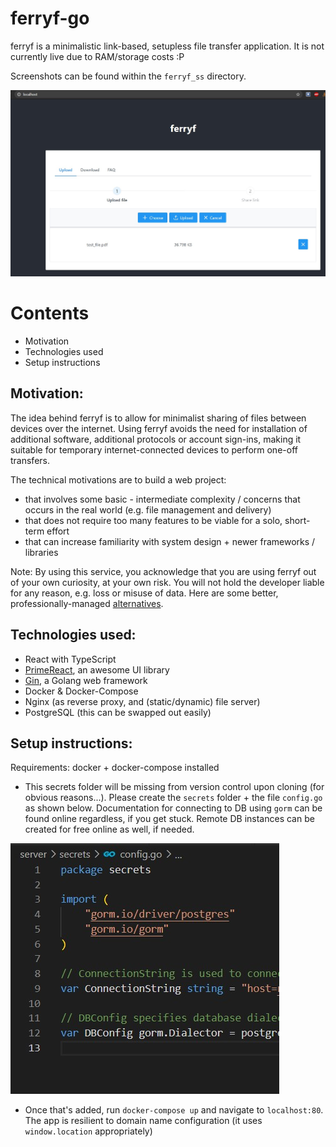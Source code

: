 # ferryf-go

ferryf is a minimalistic link-based, setupless file transfer application. It is not currently live due to RAM/storage costs :P 

Screenshots can be found within the `ferryf_ss` directory.

<img src=ferryf_ss/upload.jpg>

# Contents
- Motivation
- Technologies used
- Setup instructions

## Motivation:

The idea behind ferryf is to allow for minimalist sharing of files between devices over the internet. Using ferryf avoids the need for installation of additional software, additional protocols or account sign-ins, making it suitable for temporary internet-connected devices to perform one-off transfers.

The technical motivations are to build a web project:
- that involves some basic - intermediate complexity / concerns that occurs in the real world (e.g. file management and delivery)
- that does not require too many features to be viable for a solo, short-term effort
- that can increase familiarity with system design + newer frameworks / libraries

Note: By using this service, you acknowledge that you are using ferryf out of your own curiosity, at your own risk. You will not hold the developer liable for any reason, e.g. loss or misuse of data. Here are some better, professionally-managed [alternatives](https://blog.bit.ai/free-file-sharing-sites/).

## Technologies used:

- React with TypeScript
- [PrimeReact](https://www.primefaces.org/primereact/), an awesome UI library
- [Gin](https://github.com/gin-gonic/gin), a Golang web framework
- Docker & Docker-Compose
- Nginx (as reverse proxy, and (static/dynamic) file server)
- PostgreSQL (this can be swapped out easily) 


## Setup instructions:
Requirements: docker + docker-compose installed

- This secrets folder will be missing from version control upon cloning (for obvious reasons...). Please create the `secrets` folder + the file `config.go` as shown below. Documentation for connecting to DB using `gorm` can be found online regardless, if you get stuck. Remote DB instances can be created for free online as well, if needed.
<img src=ferryf_ss/secrets.jpg>

- Once that's added, run `docker-compose up` and navigate to `localhost:80`. The app is resilient to domain name configuration (it uses `window.location` appropriately)

